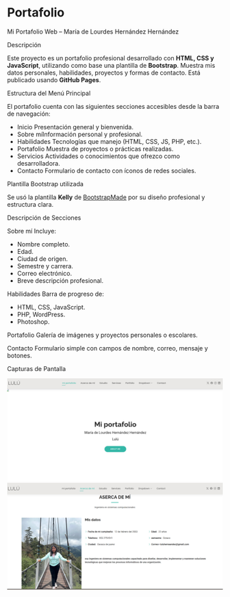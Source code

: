# Portafolio
 Mi Portafolio Web – María de Lourdes Hernández Hernández

 Descripción

Este proyecto es un portafolio profesional desarrollado con **HTML, CSS y JavaScript**, utilizando como base una plantilla de **Bootstrap**. Muestra mis datos personales, habilidades, proyectos y formas de contacto. Está publicado usando **GitHub Pages**.


 Estructura del Menú Principal

El portafolio cuenta con las siguientes secciones accesibles desde la barra de navegación:

- Inicio Presentación general y bienvenida.
- Sobre míInformación personal y profesional.
- Habilidades Tecnologías que manejo (HTML, CSS, JS, PHP, etc.).
- Portafolio Muestra de proyectos o prácticas realizadas.
- Servicios Actividades o conocimientos que ofrezco como desarrolladora.
- Contacto Formulario de contacto con íconos de redes sociales.

Plantilla Bootstrap utilizada

Se usó la plantilla **Kelly** de [BootstrapMade](https://bootstrapmade.com/kelly-free-bootstrap-cv-resume-html-template/) por su diseño profesional y estructura clara.

 Descripción de Secciones

 Sobre mí
Incluye:
- Nombre completo.
- Edad.
- Ciudad de origen.
- Semestre y carrera.
- Correo electrónico.
- Breve descripción profesional.

 Habilidades
Barra de progreso de:
- HTML, CSS, JavaScript.
- PHP, WordPress.
- Photoshop.

 Portafolio
Galería de imágenes y proyectos personales o escolares.

 Contacto
Formulario simple con campos de nombre, correo, mensaje y botones.



 Capturas de Pantalla

![Captura del Home](https://github.com/lulu123hh/Portafolio/blob/56af90b01f72d7b287609ba0da2650f7c9bc5ea3/captura1.png)
![Captura del Home](https://github.com/lulu123hh/Portafolio/blob/3c7ff3bc04a2db720a62decd534cf863198e4cd3/captura2.png)

